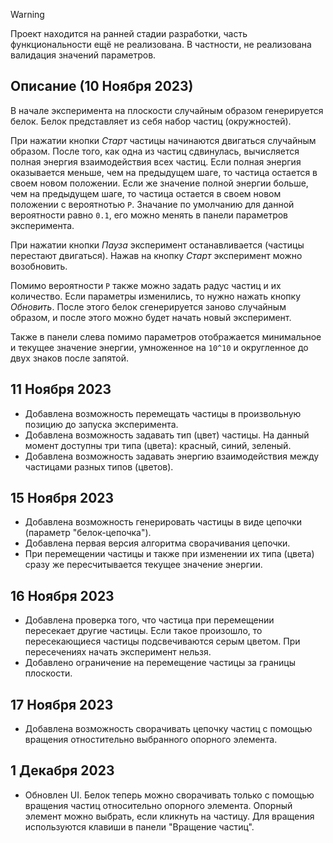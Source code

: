 > [!WARNING]  
> Проект находится на ранней стадии разработки, часть функциональности ещё не реализована. В частности, не реализована валидация значений параметров.

## Описание (10 Ноября 2023)

В начале эксперимента на плоскости случайным образом генерируется белок. Белок представляет из себя набор частиц (окружностей). 

При нажатии кнопки _Старт_ частицы начинаются двигаться случайным образом. После того, как одна из частиц сдвинулась, вычисляется полная энергия взаимодействия всех частиц. Если полная энергия оказывается меньше, чем на предыдущем шаге, то частица остается в своем новом положении. Если же значение полной энергии больше, чем на предыдущем шаге, то частица остается в своем новом положении с вероятнотью `P`. Значание по умолчанию для данной вероятности равно `0.1`, его можно менять в панели параметров эксперимента.

При нажатии кнопки _Пауза_ эксперимент останавливается (частицы перестают двигаться). Нажав на кнопку _Старт_ эксперимент можно возобновить.

Помимо вероятности `P` также можно задать радус частиц и их количество. Если параметры изменились, то нужно нажать кнопку _Обновить_. После этого белок сгенерируется заново случайным образом, и после этого можно будет начать новый эксперимент.

Также в панели слева помимо параметров отображается минимальное и текущее значение энергии, умноженное на `10^10` и округленное до двух знаков после запятой.

## 11 Ноября 2023

- Добавлена возможность перемещать частицы в произвольную позицию до запуска эксперимента.
- Добавлена возможность задавать тип (цвет) частицы. На данный момент доступны три типа (цвета): красный, синий, зеленый.
- Добавлена возможность задавать энергию взаимодействия между частицами разных типов (цветов).

## 15 Ноября 2023

- Добавлена возможность генерировать частицы в виде цепочки (параметр "белок-цепочка").
- Добавлена первая версия алгоритма сворачивания цепочки.
- При перемещении частицы и также при изменении их типа (цвета) сразу же пересчитывается текущее значение энергии.

## 16 Ноября 2023

- Добавлена проверка того, что частица при перемещении пересекает другие частицы. Если такое произошло, то пересекающиеся частицы подсвечиваются серым цветом. При пересечениях начать эксперимент нельзя.
- Добавлено ограничение на перемещение частицы за границы плоскости.

## 17 Ноября 2023

- Добавлена возможность сворачивать цепочку частиц с помощью вращения отностительно выбранного опорного элемента.

## 1 Декабря 2023

- Обновлен UI. Белок теперь можно сворачивать только с помощью вращения частиц относительно опорного элемента. Опорный элемент можно выбрать, если кликнуть на частицу. Для вращения используются клавиши в панели "Вращение частиц".
